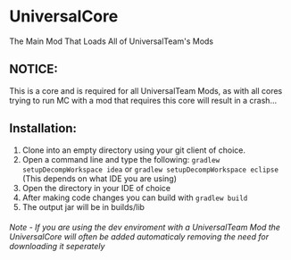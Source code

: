 UniversalCore
=============

The Main Mod That Loads All of UniversalTeam's Mods

## NOTICE:
This is a core and is required for all UniversalTeam Mods, as with all cores trying to run MC with a mod that requires this core will result in a crash...

## Installation:

1. Clone into an empty directory using your git client of choice.
2. Open a command line and type the following: `gradlew setupDecompWorkspace idea` or `gradlew setupDecompWorkspace eclipse`  (This depends on what IDE you are using)
3. Open the directory in your IDE of choice
4. After making code changes you can build with `gradlew build`
5. The output jar will be in builds/lib

###### Note - If you are using the dev enviroment with a UniversalTeam Mod the UniversalCore will often be added automaticaly removing the need for downloading it seperately

